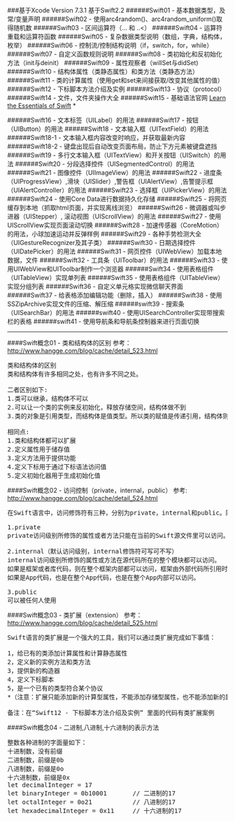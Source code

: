 
###基于Xcode Version 7.3.1 基于Swift2.2
######Swift01 - 基本数据类型，及常/变量声明
######Swift02 - 使用arc4random()、arc4random_uniform()取得随机数
######Swift03 - 区间运算符（... 和 ..<）
######Swift04 - 运算符重载和运算符函数
######Swift05 - 复杂数据类型说明（数组，字典，结构体，枚举）
######Swift06 - 控制流/控制结构说明（if，switch，for，while）
######Swift07 - 自定义函数规则说明
######Swift08 - 类初始化和反初始化方法（init与deinit）
######Swift09 - 属性观察者（willSet与didSet)
######Swift10 - 结构体属性（类静态属性）和类方法（类静态方法）
######Swift11 - 类的计算属性（使用get和set来间接获取/改变其他属性的值）
######Swift12 - 下标脚本方法介绍及实例
######Swift13 - 协议（protocol）
######Swift14 - 文件，文件夹操作大全
######Swift15 - 基础语法官网 [Learn the Essentials of Swift](https://developer.apple.com/library/prerelease/content/referencelibrary/GettingStarted/DevelopiOSAppsSwift/Lesson1.html#//apple_ref/doc/uid/TP40015214-CH3-SW1) *

######Swift16 - 文本标签（UILabel）的用法
######Swift17 - 按钮（UIButton）的用法
######Swift18 - 文本输入框（UITextField）的用法
######Swift18-1 - 文本输入框内容改变时响应，并获取最新内容
######Swift18-2 - 键盘出现后自动改变页面布局，防止下方元素被键盘遮挡
######Swift19 - 多行文本输入框（UITextView）和开关按钮（UISwitch）的用法
######Swift20 - 分段选择控件（UISegmentedControl）的用法
######Swift21 - 图像控件（UIImageView）的用法
######Swift22 - 进度条（UIProgressView）,滑块（UISlider）,警告框（UIAlertView）,告警提示框（UIAlertController）的用法
######Swift23 - 选择框（UIPickerView）的用法
######Swift24 - 使用Core Data进行数据持久化存储
######Swift25 - 将网页缓存到本地（抓取html页面，并实现离线浏览）
######Swift26 - 微调器或叫步进器（UIStepper）, 滚动视图（UIScrollView）的用法
######Swift27 - 使用UIScrollView实现页面滚动切换
######Swift28 - 加速传感器（CoreMotion）的用法，小球加速运动并反弹样例
######Swift29 - 各种手势检测大全（UIGestureRecognizer及其子类）
######Swift30 - 日期选择控件（UIDatePicker）的用法
######Swift31 - 网页控件（UIWebView）加载本地数据，文件
######Swift32 - 工具条（UIToolbar）的用法
######Swift33 - 使用UIWebView和UIToolbar制作一个浏览器
######Swift34 - 使用表格组件（UITableView）实现单列表
######Swift35 - 使用表格组件（UITableView）实现分组列表
######Swift36 - 自定义单元格实现微信聊天界面
######Swift37 - 给表格添加编辑功能（删除，插入）
######Swift38 - 使用SSZipArchive实现文件的压缩、解压缩
######swift39 - 搜索条（UISearchBar）的用法
######swift40 - 使用UISearchController实现带搜索栏的表格
######swift41 - 使用导航条和导航条控制器来进行页面切换
***
####Swift概念01 - 类和结构体的区别
参考：http://www.hangge.com/blog/cache/detail_523.html
<pre>
类和结构体的区别
类和结构体有许多相同之处，也有许多不同之处。

二者区别如下:
1.类可以继承，结构体不可以
2.可以让一个类的实例来反初始化，释放存储空间，结构体做不到
3.类的对象是引用类型，而结构体是值类型。所以类的赋值是传递引用，结构体则是传值。

相同点:
1.类和结构体都可以扩展
2.定义属性用于储存值
3.定义方法用于提供功能
4.定义下标用于通过下标语法访问值
5.定义初始化器用于生成初始化值
</pre>
####Swift概念02 - 访问控制（private，internal，public）
参考: http://www.hangge.com/blog/cache/detail_524.html
<pre>
在Swift语言中，访问修饰符有三种，分别为private，internal和public。同时，Swift对于访问权限的控制，不是基于类的，而是基于文件的。其区别如下：

1.private
private访问级别所修饰的属性或者方法只能在当前的Swift源文件里可以访问。

2.internal（默认访问级别，internal修饰符可写可不写）
internal访问级别所修饰的属性或方法在源代码所在的整个模块都可以访问。
如果是框架或者库代码，则在整个框架内部都可以访问，框架由外部代码所引用时，则不可以访问。
如果是App代码，也是在整个App代码，也是在整个App内部可以访问。

3.public
可以被任何人使用
</pre>
####Swift概念03 - 类扩展（extension）
参考：http://www.hangge.com/blog/cache/detail_525.html
<pre>
Swift语言的类扩展是一个强大的工具，我们可以通过类扩展完成如下事情：

1，给已有的类添加计算属性和计算静态属性
2，定义新的实例方法和类方法
3，提供新的构造器
4，定义下标脚本
5，是一个已有的类型符合某个协议
*（注意：扩展只能添加新的计算型属性，不能添加存储型属性，也不能添加新的属性监视器）

备注：在“Swift12 - 下标脚本方法介绍及实例” 里面的代码有类扩展案例
</pre>
####Swift概念04 - 二进制,八进制,十六进制的表示方法
<pre>
整数各种进制的字面量如下：
十进制数，没有前缀
二进制数，前缀是0b
八进制数，前缀是0o
十六进制数，前缀是0x
let decimalInteger = 17
let binaryInteger = 0b10001       // 二进制的17
let octalInteger = 0o21           // 八进制的17
let hexadecimalInteger = 0x11     // 十六进制的17
</pre>